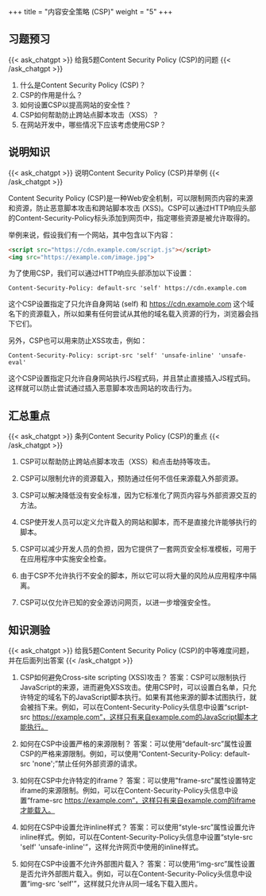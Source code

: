 +++
title = "内容安全策略 (CSP)"
weight = "5"
+++
## 习题预习
{{< ask_chatgpt >}}
给我5题Content Security Policy (CSP)的问题
{{< /ask_chatgpt >}}



1. 什么是Content Security Policy (CSP)？ 
2. CSP的作用是什么？ 
3. 如何设置CSP以提高网站的安全性？ 
4. CSP如何帮助防止跨站点脚本攻击（XSS）？ 
5. 在网站开发中，哪些情况下应该考虑使用CSP？   

## 说明知识
{{< ask_chatgpt >}}
说明Content Security Policy (CSP)并举例
{{< /ask_chatgpt >}}



Content Security Policy (CSP)是一种Web安全机制，可以限制网页内容的来源和资源，防止恶意脚本攻击和跨站脚本攻击 (XSS)。CSP可以通过HTTP响应头部的Content-Security-Policy标头添加到网页中，指定哪些资源是被允许取得的。

举例来说，假设我们有一个网站，其中包含以下内容：

```html
<script src="https://cdn.example.com/script.js"></script>
<img src="https://example.com/image.jpg">
```

为了使用CSP，我们可以通过HTTP响应头部添加以下设置：

```
Content-Security-Policy: default-src 'self' https://cdn.example.com
```

这个CSP设置指定了只允许自身网站 (self) 和 https://cdn.example.com 这个域名下的资源载入，所以如果有任何尝试从其他的域名载入资源的行为，浏览器会挡下它们。

另外，CSP也可以用来防止XSS攻击，例如：

```
Content-Security-Policy: script-src 'self' 'unsafe-inline' 'unsafe-eval'
```

这个CSP设置指定只允许自身网站执行JS程式码，并且禁止直接插入JS程式码。这样就可以防止尝试通过插入恶意脚本攻击网站的攻击行为。   

## 汇总重点
{{< ask_chatgpt >}}
条列Content Security Policy (CSP)的重点
{{< /ask_chatgpt >}}



1. CSP可以帮助防止跨站点脚本攻击（XSS）和点击劫持等攻击。

2. CSP可以限制允许的资源载入，预防通过任何不信任来源载入外部资源。

3. CSP可以解决降低没有安全标准，因为它标准化了网页内容与外部资源交互的方法。

4. CSP使开发人员可以定义允许载入的网站和脚本，而不是直接允许能够执行的脚本。

5. CSP可以减少开发人员的负担，因为它提供了一套网页安全标准模板，可用于在应用程序中实施安全检查。

6. 由于CSP不允许执行不安全的脚本，所以它可以将大量的风险从应用程序中隔离。

7. CSP可以仅允许已知的安全源访问网页，以进一步增强安全性。   

## 知识测验
{{< ask_chatgpt >}}
给我5题Content Security Policy (CSP)的中等难度问题，并在后面列出答案
{{< /ask_chatgpt >}}



1. CSP如何避免Cross-site scripting (XSS)攻击？
答案：CSP可以限制执行JavaScript的来源，进而避免XSS攻击。使用CSP时，可以设置白名单，只允许特定的域名下的JavaScript脚本执行。如果有其他来源的脚本试图执行，就会被挡下来。例如，可以在Content-Security-Policy头信息中设置“script-src https://example.com”，这样只有来自example.com的JavaScript脚本才能执行。

2. 如何在CSP中设置严格的来源限制？
答案：可以使用“default-src”属性设置CSP的严格来源限制。例如，可以使用“Content-Security-Policy: default-src 'none';”禁止任何外部资源的请求。

3. 如何在CSP中允许特定的iframe？
答案：可以使用"frame-src"属性设置特定iframe的来源限制。例如，可以在Content-Security-Policy头信息中设置“frame-src https://example.com”，这样只有来自example.com的iframe才能载入。

4. 如何在CSP中设置允许inline样式？
答案：可以使用“style-src”属性设置允许inline样式。例如，可以在Content-Security-Policy头信息中设置“style-src 'self' 'unsafe-inline'”，这样允许网页中使用的inline样式。

5. 如何在CSP中设置不允许外部图片载入？
答案：可以使用“img-src”属性设置是否允许外部图片载入。例如，可以在Content-Security-Policy头信息中设置“img-src 'self'”，这样就只允许从同一域名下载入图片。   

